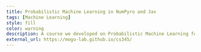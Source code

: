 ```yaml
---
title: Probabilistic Machine Learning in NumPyro and Jax
tags: [Machine Learning]
style: fill
color: warning
description: A course we developed on Probabilistic Machine Learning for healthcare contexts. 
external_url: https://mogu-lab.github.io/cs345/
---
```

